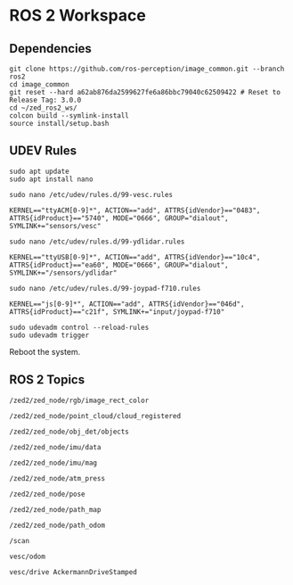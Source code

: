 # ROS 2 Workspace

## Dependencies

```
git clone https://github.com/ros-perception/image_common.git --branch ros2
cd image_common
git reset --hard a62ab876da2599627fe6a86bbc79040c62509422 # Reset to Release Tag: 3.0.0
cd ~/zed_ros2_ws/
colcon build --symlink-install
source install/setup.bash
```

## UDEV Rules

```
sudo apt update
sudo apt install nano
```

`sudo nano /etc/udev/rules.d/99-vesc.rules`

`KERNEL=="ttyACM[0-9]*", ACTION=="add", ATTRS{idVendor}=="0483", ATTRS{idProduct}=="5740", MODE="0666", GROUP="dialout", SYMLINK+="sensors/vesc"`

`sudo nano /etc/udev/rules.d/99-ydlidar.rules`

`KERNEL=="ttyUSB[0-9]*", ACTION=="add", ATTRS{idVendor}=="10c4", ATTRS{idProduct}=="ea60", MODE="0666", GROUP="dialout", SYMLINK+="/sensors/ydlidar"`

`sudo nano /etc/udev/rules.d/99-joypad-f710.rules`

`KERNEL=="js[0-9]*", ACTION=="add", ATTRS{idVendor}=="046d", ATTRS{idProduct}=="c21f", SYMLINK+="input/joypad-f710"`

```
sudo udevadm control --reload-rules
sudo udevadm trigger
```

Reboot the system.

## ROS 2 Topics

`/zed2/zed_node/rgb/image_rect_color`

`/zed2/zed_node/point_cloud/cloud_registered`

`/zed2/zed_node/obj_det/objects`

`/zed2/zed_node/imu/data`

`/zed2/zed_node/imu/mag`

`/zed2/zed_node/atm_press`

`/zed2/zed_node/pose`

`/zed2/zed_node/path_map`

`/zed2/zed_node/path_odom`

`/scan`

`vesc/odom`

`vesc/drive AckermannDriveStamped`



